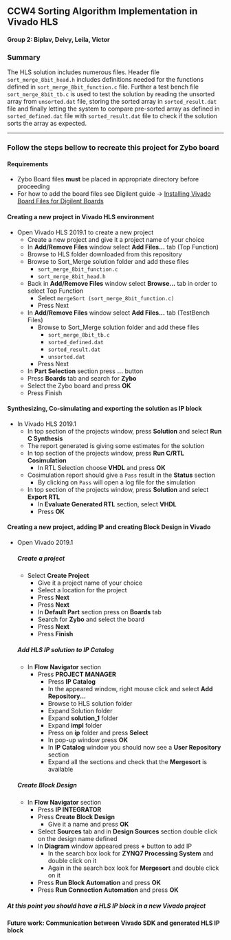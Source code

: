 ## CCW4 Sorting Algorithm Implementation in Vivado HLS
#### Group 2: Biplav, Deivy, Leila, Victor
 
### Summary

The HLS solution includes numerous files. Header file `sort_merge_8bit_head.h` includes definitions needed for the functions defined in `sort_merge_8bit_function.c` file.
Further a test bench file `sort_merge_8bit_tb.c` is used to test the solution by reading the unsorted array from `unsorted.dat` file, 
storing the sorted array in `sorted_result.dat` file and finally letting the system to compare pre-sorted array as defined 
in `sorted_defined.dat` file with `sorted_result.dat` file to check if the solution sorts the array as expected.
 
---
### Follow the steps bellow to recreate this project for Zybo board

#### Requirements

- Zybo Board files **must** be placed in appropriate directory before proceeding
- For how to add the board files see Digilent guide -> [Installing Vivado Board Files for Digilent Boards](https://reference.digilentinc.com/reference/software/vivado/board-files?redirect=1)


#### Creating a new project in Vivado HLS environment

- Open Vivado HLS 2019.1 to create a new project
  - Create a new project and give it a project name of your choice
  - In **Add/Remove Files** window select **Add Files...** tab (Top Function)
  - Browse to HLS folder downloaded from this repository
  - Browse to Sort_Merge solution folder and add these files
    - `sort_merge_8bit_function.c`
    - `sort_merge_8bit_head.h`
  - Back in **Add/Remove Files** window select **Browse...** tab in order to select Top Function
      - Select `mergeSort (sort_merge_8bit_function.c)`
    - Press Next
  - In **Add/Remove Files** window select **Add Files...** tab (TestBench Files)
    - Browse to Sort_Merge solution folder and add these files
      - `sort_merge_8bit_tb.c`
      - `sorted_defined.dat`
      - `sorted_result.dat`
      - `unsorted.dat`
    - Press Next
  - In **Part Selection** section press **...** button
  - Press **Boards** tab and search for **Zybo**
  - Select the Zybo board and press **OK**
  - Press Finish


#### Synthesizing, Co-simulating and exporting the solution as IP block 

- In Vivado HLS 2019.1
  - In top section of the projects window, press **Solution** and select **Run C Synthesis**
  - The report generated is giving some estimates for the solution
  - In top section of the projects window, press **Run C/RTL Cosimulation**
    - In RTL Selection choose **VHDL** and press **OK**
  - Cosimulation report should give a `Pass` result in the **Status** section
    - By clicking on `Pass` will open a log file for the simulation
  - In top section of the projects window, press **Solution** and select **Export RTL**
    - In **Evaluate Generated RTL** section, select **VHDL** 
    - Press **OK**


#### Creating a new project, adding IP and creating Block Design in Vivado

- Open Vivado 2019.1
  
  ##### Create a project
  - Select **Create Project**
      - Give it a project name of your choice
      - Select a location for the project
    - Press **Next**
    - Press **Next**
    - In **Default Part** section press on **Boards** tab
    - Search for **Zybo** and select the board
    - Press **Next**
    - Press **Finish**
  
  ##### Add HLS IP solution to IP Catalog
  - In **Flow Navigator** section
    - Press **PROJECT MANAGER**
      - Press **IP Catalog**
      - In the appeared window, right mouse click and select **Add Repository...**
      - Browse to HLS solution folder
      - Expand Solution folder
      - Expand **solution_1** folder
      - Expand **impl** folder
      - Press on **ip** folder and press **Select**
      - In pop-up window press **OK**
      - In **IP Catalog** window you should now see a **User Repository** section
      - Expand all the sections and check that the **Mergesort** is available
  
  ##### Create Block Design
  - In **Flow Navigator** section
    - Press **IP INTEGRATOR**
    - Press **Create Block Design**
      - Give it a name and press **OK**
    - Select **Sources** tab and in **Design Sources** section double click on the design name defined
    - In **Diagram** window appeared press **+** button to add IP
      - In the search box look for **ZYNQ7 Processing System** and double click on it
      - Again in the search box look for **Mergesort** and double click on it
    - Press **Run Block Automation** and press **OK**
    - Press **Run Connection Automation** and press **OK**

##### At this point you should have a HLS IP block in a new Vivado project

#### Future work: Communication between Vivado SDK and generated HLS IP block
